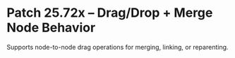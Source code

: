# Patch 25.72x – Drag/Drop + Merge Node Behavior

Supports node-to-node drag operations for merging, linking, or reparenting.
